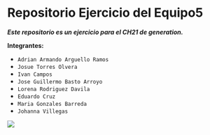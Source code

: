 # Repositorio Ejercicio del Equipo5
***Este repositorio es un ejercicio para el CH21 de generation.***

**Integrantes:**
 - `Adrian Armando Arguello Ramos`
 - `Josue Torres Olvera`
  - `Ivan Campos`
  - `Jose Guillermo Basto Arroyo`
  - `Lorena Rodriguez Davila`
  - `Eduardo Cruz`
  - `Maria Gonzales Barreda`
  - `Johanna Villegas`


  ![](https://git-scm.com/images/logos/1color-darkbg@2x.png)